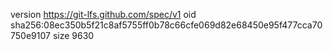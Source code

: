 version https://git-lfs.github.com/spec/v1
oid sha256:08ec350b5f21c8af5755ff0b78c66cfe069d82e68450e95f477cca70750e9107
size 9630
